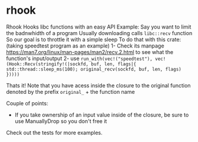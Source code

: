 # rhook

Rhook
Hooks libc functions with an easy API
Example:
Say you want to limit the badnwhidth of a program
Usually downloading calls `libc::recv` function
So our goal is to throttle it with a simple sleep
To do that with this crate: (taking speedtest program as an example)
1- Check its manpage https://man7.org/linux/man-pages/man2/recv.2.html to see what the
function's input/output
2- use `run_with(vec!("speedtest"), vec!(Hook::Recv(stringify!(|sockfd, buf, len, flags|{
std::thread::sleep_ms(100);
original_recv(sockfd, buf, len, flags)
}))))`

Thats it!
Note that you have acess inside the closure to the original function denoted by the prefix
`original_` + the function name


Couple of points:
- If you take ownership of an input value inside of the closure, be sure to use ManuallyDrop so
you don't free it

Check out the tests for more examples.
